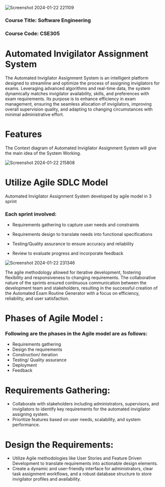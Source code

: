 ![Screenshot 2024-01-22 221109](https://github.com/Mehrajmithu/Automated-Invigilator-Assigning-System/assets/67754468/568f9f56-4c26-41e4-a79c-ab7cec474999)

### Course Title: Software Engineering 
### Course Code: CSE305

# Automated Invigilator Assignment System 

The Automated Invigilator Assignment System is an intelligent platform designed to streamline and optimize the process of assigning invigilators for exams. Leveraging advanced algorithms and real-time data, the system dynamically matches invigilator availability, skills, and preferences with exam requirements. Its purpose is to enhance efficiency in exam management, ensuring the seamless allocation of invigilators, improving overall supervision quality, and adapting to changing circumstances with minimal administrative effort.

# Features 

The Context diagram of Automated Invigilator Assignment System will give the main idea of the System Working.

![Screenshot 2024-01-22 215808](https://github.com/Mehrajmithu/Automated-Invigilator-Assigning-System/assets/67754468/98caccbb-34c9-4e51-985e-a8d9360633c3)

# Utilize Agile SDLC Model 

Automated Invigilator Assignment System developed by agile model in 3 sprint

### Each sprint involved:

- Requirements gathering to capture user needs and constraints

- Requirements design to translate needs into functional specifications

- Testing/Quality assurance to ensure accuracy and reliability

- Review to evaluate progress and incorporate feedback

![Screenshot 2024-01-22 231346](https://github.com/ujjalroy1/Automated-Exam-Routine-Generator/assets/67754468/50e2a27e-aaa5-4aab-8ba1-905b60570fc6)

The agile methodology allowed for iterative development, fostering flexibility and responsiveness to changing requirements. The collaborative nature of the sprints ensured continuous communication between the development team and stakeholders, resulting in the successful creation of the Automated Exam Routine Generator with a focus on efficiency, reliability, and user satisfaction.

# Phases of Agile Model :

### Following are the phases in the Agile model are as follows:

- Requirements gathering
- Design the requirements
- Construction/ iteration
- Testing/ Quality assurance
- Deployment
- Feedback

# Requirements Gathering:
- Collaborate with stakeholders including administrators, supervisors, and invigilators to identify key requirements for the automated invigilator assigning system.
- Prioritize features based on user needs, scalability, and system performance.

# Design the Requirements:
- Utilize Agile methodologies like User Stories and Feature Driven Development to translate requirements into actionable design elements.
- Create a dynamic and user-friendly interface for administrators, clear task assignment workflows, and a robust database structure to store invigilator profiles and availability.
  







